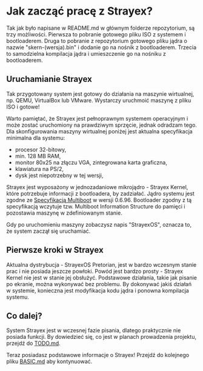 # Jak zacząć pracę z Strayex?

Tak jak było napisane w README.md w głównym folderze repozytorium, są trzy możliwości.
Pierwsza to pobranie gotowego pliku ISO z systemem i bootloaderem.
Druga to pobranie z repozytorium gotowego pliku jądra o nazwie "skern-(wersja).bin" i dodanie go na nośnik z bootloaderem.
Trzecia to samodzielna kompilacja jądra i umieszczenie go na nośniku z bootloaderem.

## Uruchamianie Strayex

Tak przygotowany system jest gotowy do działania na maszynie wirtualnej, np. QEMU, VirtualBox lub VMware.
Wystarczy uruchmoić maszynę z pliku ISO i gotowe!

Warto pamiętać, że Strayex jest pełnoprawnym systemem operacyjnym i może zostać uruchomiony na prawdziwym sprzęcie, jednak odradzam tego.
Dla skonfigurowania maszyny wirtualnej poniżej jest aktualna specyfikacja minimalna dla systemu:
- procesor 32-bitowy,
- min. 128 MB RAM,
- monitor 80x25 na złączu VGA, zintegrowana karta graficzna,
- klawiatura na PS/2,
- dysk jest niepotrzebny w tej wersji,

Strayex jest wyposażony w jednozadaniowe mikrojądro - Strayex Kernel, które potrzebuje informacji z bootloadera, by zadziałać.
Jądro systemu jest zgodne ze [Specyfikacją Multiboot](https://www.gnu.org/software/grub/manual/multiboot/multiboot.html) w wersji 0.6.96.
Bootloader zgodny z tą specyfikacją wczytuje tzw. Multiboot Information Structure do pamięci i pozostawia maszynę w zdefiniowanym stanie.

Gdy po uruchomieniu maszyny zobaczysz napis "StrayexOS", oznacza to, że system zaczął się uruchamiać.

## Pierwsze kroki w Strayex

Aktualna dystrybucja - StrayexOS Pretorian, jest w bardzo wczesnym stanie prac i nie posiada jeszcze powłoki.
Powód jest bardzo prosty - Strayex Kernel nie jest w stanie jej obsłużyć.
Podstawowe działania, takie jak pisanie po ekranie, można wykonywać bez problemu.
By dokonywać jakiś działań w systemie, konieczna jest modyfikacja kodu jądra i ponowna kompilacja systemu.

## Co dalej?

System Strayex jest w wczesnej fazie pisania, dlatego praktycznie nie posiada funkcji.
By dowiedzieć się, co jest w planach prowadzenia projektu, przejdź do [TODO.md](https://github.com/StraykerPL/StrayexOS/blob/master/docs/TODO.md).

Teraz posiadasz podstawowe informacje o Strayex! Przejdź do kolejnego pliku [BASIC.md](https://github.com/StraykerPL/StrayexOS/blob/master/docs/pl/BASIC.md) aby kontynuować.
